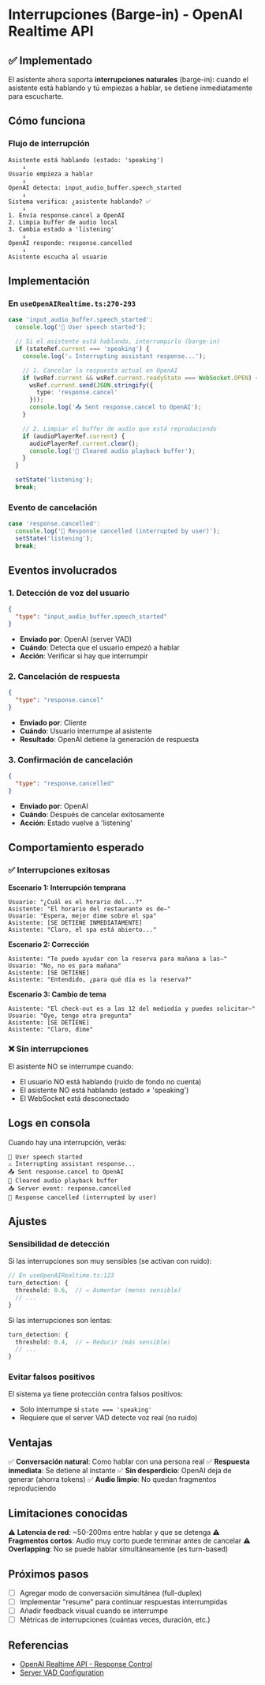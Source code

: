 # Interrupciones (Barge-in) - OpenAI Realtime API

## ✅ Implementado

El asistente ahora soporta **interrupciones naturales** (barge-in): cuando el asistente está hablando y tú empiezas a hablar, se detiene inmediatamente para escucharte.

## Cómo funciona

### Flujo de interrupción

```
Asistente está hablando (estado: 'speaking')
    ↓
Usuario empieza a hablar
    ↓
OpenAI detecta: input_audio_buffer.speech_started
    ↓
Sistema verifica: ¿asistente hablando? ✅
    ↓
1. Envía response.cancel a OpenAI
2. Limpia buffer de audio local
3. Cambia estado a 'listening'
    ↓
OpenAI responde: response.cancelled
    ↓
Asistente escucha al usuario
```

## Implementación

### En `useOpenAIRealtime.ts:270-293`

```typescript
case 'input_audio_buffer.speech_started':
  console.log('🎤 User speech started');

  // Si el asistente está hablando, interrumpirlo (barge-in)
  if (stateRef.current === 'speaking') {
    console.log('⚠️ Interrupting assistant response...');

    // 1. Cancelar la respuesta actual en OpenAI
    if (wsRef.current && wsRef.current.readyState === WebSocket.OPEN) {
      wsRef.current.send(JSON.stringify({
        type: 'response.cancel'
      }));
      console.log('📤 Sent response.cancel to OpenAI');
    }

    // 2. Limpiar el buffer de audio que está reproduciendo
    if (audioPlayerRef.current) {
      audioPlayerRef.current.clear();
      console.log('🧹 Cleared audio playback buffer');
    }
  }

  setState('listening');
  break;
```

### Evento de cancelación

```typescript
case 'response.cancelled':
  console.log('🚫 Response cancelled (interrupted by user)');
  setState('listening');
  break;
```

## Eventos involucrados

### 1. Detección de voz del usuario
```json
{
  "type": "input_audio_buffer.speech_started"
}
```
- **Enviado por**: OpenAI (server VAD)
- **Cuándo**: Detecta que el usuario empezó a hablar
- **Acción**: Verificar si hay que interrumpir

### 2. Cancelación de respuesta
```json
{
  "type": "response.cancel"
}
```
- **Enviado por**: Cliente
- **Cuándo**: Usuario interrumpe al asistente
- **Resultado**: OpenAI detiene la generación de respuesta

### 3. Confirmación de cancelación
```json
{
  "type": "response.cancelled"
}
```
- **Enviado por**: OpenAI
- **Cuándo**: Después de cancelar exitosamente
- **Acción**: Estado vuelve a 'listening'

## Comportamiento esperado

### ✅ Interrupciones exitosas

**Escenario 1: Interrupción temprana**
```
Usuario: "¿Cuál es el horario del...?"
Asistente: "El horario del restaurante es de—"
Usuario: "Espera, mejor dime sobre el spa"
Asistente: [SE DETIENE INMEDIATAMENTE]
Asistente: "Claro, el spa está abierto..."
```

**Escenario 2: Corrección**
```
Asistente: "Te puedo ayudar con la reserva para mañana a las—"
Usuario: "No, no es para mañana"
Asistente: [SE DETIENE]
Asistente: "Entendido, ¿para qué día es la reserva?"
```

**Escenario 3: Cambio de tema**
```
Asistente: "El check-out es a las 12 del mediodía y puedes solicitar—"
Usuario: "Oye, tengo otra pregunta"
Asistente: [SE DETIENE]
Asistente: "Claro, dime"
```

### ❌ Sin interrupciones

El asistente NO se interrumpe cuando:
- El usuario NO está hablando (ruido de fondo no cuenta)
- El asistente NO está hablando (estado ≠ 'speaking')
- El WebSocket está desconectado

## Logs en consola

Cuando hay una interrupción, verás:

```
🎤 User speech started
⚠️ Interrupting assistant response...
📤 Sent response.cancel to OpenAI
🧹 Cleared audio playback buffer
📥 Server event: response.cancelled
🚫 Response cancelled (interrupted by user)
```

## Ajustes

### Sensibilidad de detección

Si las interrupciones son muy sensibles (se activan con ruido):
```typescript
// En useOpenAIRealtime.ts:123
turn_detection: {
  threshold: 0.6,  // ← Aumentar (menos sensible)
  // ...
}
```

Si las interrupciones son lentas:
```typescript
turn_detection: {
  threshold: 0.4,  // ← Reducir (más sensible)
  // ...
}
```

### Evitar falsos positivos

El sistema ya tiene protección contra falsos positivos:
- Solo interrumpe si `state === 'speaking'`
- Requiere que el server VAD detecte voz real (no ruido)

## Ventajas

✅ **Conversación natural**: Como hablar con una persona real
✅ **Respuesta inmediata**: Se detiene al instante
✅ **Sin desperdicio**: OpenAI deja de generar (ahorra tokens)
✅ **Audio limpio**: No quedan fragmentos reproduciendo

## Limitaciones conocidas

⚠️ **Latencia de red**: ~50-200ms entre hablar y que se detenga
⚠️ **Fragmentos cortos**: Audio muy corto puede terminar antes de cancelar
⚠️ **Overlapping**: No se puede hablar simultáneamente (es turn-based)

## Próximos pasos

- [ ] Agregar modo de conversación simultánea (full-duplex)
- [ ] Implementar "resume" para continuar respuestas interrumpidas
- [ ] Añadir feedback visual cuando se interrumpe
- [ ] Métricas de interrupciones (cuántas veces, duración, etc.)

## Referencias

- [OpenAI Realtime API - Response Control](https://platform.openai.com/docs/api-reference/realtime-client-events/response/cancel)
- [Server VAD Configuration](https://platform.openai.com/docs/guides/realtime#turn-detection)
